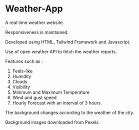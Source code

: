 # Weather-App

A real time weather website.

Responsiveness is maintained.

Developed using HTML, Tailwind Framework and Javascript.

Use of open weather API to fetch the weather reports.

Features such as :
1. Feels-like
2. Humidity
3. Clouds
4. Visibility
5. Minimum and Maximum Temperature
6. Wind and gust speed
7. Hourly Forecast with an interval of 3 hours.

The background changes according to the weather of the city.

Background images downloaded from Pexels.
